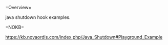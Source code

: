 =Overview=

java shutdown hook examples.

=NOKB=
 
https://kb.novaordis.com/index.php/Java_Shutdown#Playground_Example